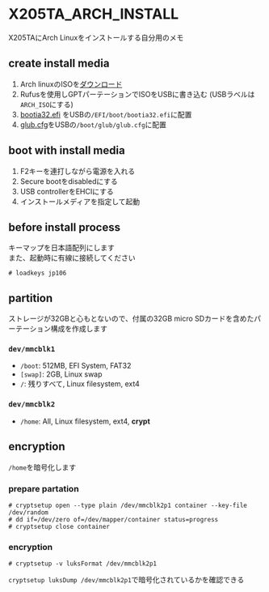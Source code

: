 # X205TA_ARCH_INSTALL
X205TAにArch Linuxをインストールする自分用のメモ

## create install media

1. Arch linuxのISOを[ダウンロード](https://www.archlinux.jp/download/)
2. Rufusを使用しGPTパーテーションでISOをUSBに書き込む (USBラベルは`ARCH_ISO`にする)
3. [bootia32.efi](https://github.com/hirotakaster/baytail-bootia32.efi/blob/master/bootia32.efi)
をUSBの`/EFI/boot/bootia32.efi`に配置
4. [glub.cfg](https://github.com/heptaliane/X205TA_ARCH_INSTALL/blob/master/grub.cfg)をUSBの`/boot/glub/glub.cfg`に配置

## boot with install media
1. F2キーを連打しながら電源を入れる
2. Secure bootをdisabledにする
3. USB controllerをEHCIにする
4. インストールメディアを指定して起動

## before install process
キーマップを日本語配列にします  
また、起動時に有線に接続してください
```
# loadkeys jp106
```

## partition
ストレージが32GBと心もとないので、付属の32GB micro SDカードを含めたパーテーション構成を作成します

### `dev/mmcblk1`
* `/boot`: 512MB, EFI System, FAT32
* `[swap]`: 2GB, Linux swap
* `/`:  残りすべて, Linux filesystem, ext4

### `dev/mmcblk2`
* `/home`: All, Linux filesystem, ext4, **crypt**

## encryption
`/home`を暗号化します

### prepare partation
```
# cryptsetup open --type plain /dev/mmcblk2p1 container --key-file /dev/random
# dd if=/dev/zero of=/dev/mapper/container status=progress
# cryptsetup close container
```

### encryption
```
# cryptsetup -v luksFormat /dev/mmcblk2p1
```
`cryptsetup luksDump /dev/mmcblk2p1`で暗号化されているかを確認できる
